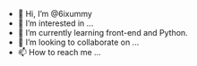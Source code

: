 - 👋 Hi, I’m @6ixummy
- 👀 I’m interested in ...
- 🌱 I’m currently learning front-end and Python.
- 💞️ I’m looking to collaborate on ...
- 📫 How to reach me ...

<!---
6ixummy/6ixummy is a ✨ special ✨ repository because its `README.md` (this file) appears on your GitHub profile.
You can click the Preview link to take a look at your changes.
--->
